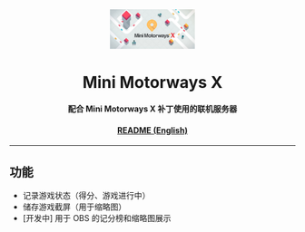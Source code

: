 <div align="center">
  <img src="./misc/logo.png" width="150" />

  <h1>Mini Motorways X</h1>

  <p>
    <strong>配合 Mini Motorways X 补丁使用的联机服务器</strong>
  </p>

  <h4>
    <a href="./README.en.md">README (English)</a>
  </h4>
</div>

---
## 功能

- 记录游戏状态（得分、游戏进行中）
- 储存游戏截屏（用于缩略图）
- [开发中] 用于 OBS 的记分榜和缩略图展示

